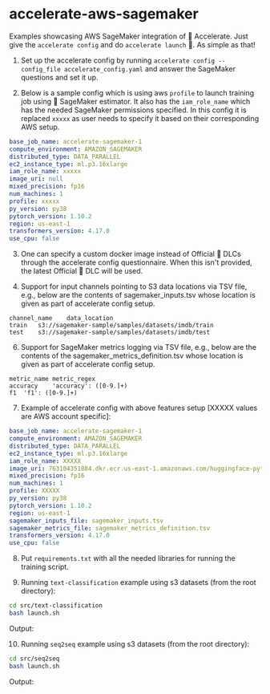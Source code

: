 # accelerate-aws-sagemaker
Examples showcasing AWS SageMaker integration of 🤗 Accelerate. Just give the `accelerate config` and do `accelerate launch` 🚀. As simple as that!

1. Set up the accelerate config by running `accelerate config --config_file accelerate_config.yaml` and answer the SageMaker questions and set it up.

2. Below is a sample config which is using aws `profile` to launch training job using 🤗 SageMaker estimator. It also has the `iam_role_name` which has the needed SageMaker permissions specified. In this config it is replaced `xxxxx` as user needs to specify it based on their corresponding AWS setup.

```yaml
base_job_name: accelerate-sagemaker-1
compute_environment: AMAZON_SAGEMAKER
distributed_type: DATA_PARALLEL
ec2_instance_type: ml.p3.16xlarge
iam_role_name: xxxxx
image_uri: null
mixed_precision: fp16
num_machines: 1
profile: xxxxx
py_version: py38
pytorch_version: 1.10.2
region: us-east-1
transformers_version: 4.17.0
use_cpu: false
```
3. One can specify a custom docker image instead of Official 🤗 DLCs through the accelerate config questionnaire. When this isn't provided, the latest Official 🤗 DLC will be used.

4. Support for input channels pointing to S3 data locations via TSV file, e.g., below are the contents of sagemaker_inputs.tsv whose location is given as part of accelerate config setup.
```tsv
channel_name	data_location
train	s3://sagemaker-sample/samples/datasets/imdb/train
test	s3://sagemaker-sample/samples/datasets/imdb/test
```

6. Support for SageMaker metrics logging via TSV file, e.g., below are the contents of the sagemaker_metrics_definition.tsv whose location is given as part of accelerate config setup.
```tsv
metric_name	metric_regex
accuracy	'accuracy': ([0-9.]+)
f1	'f1': ([0-9.]+)
```

7. Example of accelerate config with above features setup [XXXXX values are AWS account specific]:
```yaml
base_job_name: accelerate-sagemaker-1
compute_environment: AMAZON_SAGEMAKER
distributed_type: DATA_PARALLEL
ec2_instance_type: ml.p3.16xlarge
iam_role_name: XXXXX
image_uri: 763104351884.dkr.ecr.us-east-1.amazonaws.com/huggingface-pytorch-training:1.8.1-transformers4.10.2-gpu-py36-cu111-ubuntu18.04
mixed_precision: fp16
num_machines: 1
profile: XXXXX
py_version: py38
pytorch_version: 1.10.2
region: us-east-1
sagemaker_inputs_file: sagemaker_inputs.tsv
sagemaker_metrics_file: sagemaker_metrics_definition.tsv
transformers_version: 4.17.0
use_cpu: false
```
8. Put `requirements.txt` with all the needed libraries for running the training script.

9. Running `text-classification` example using s3 datasets (from the root directory):
```bash
cd src/text-classification
bash launch.sh
```
Output:


10. Running `seq2seq` example using s3 datasets (from the root directory):
```bash
cd src/seq2seq
bash launch.sh
```
Output:




